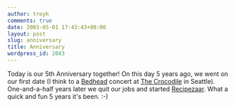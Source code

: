 ```yaml
---
author: troyh
comments: true
date: 2003-05-01 17:43:43+00:00
layout: post
slug: anniversary
title: Anniversary
wordpress_id: 2043
---
```


Today is our 5th Anniversary together! On this day 5 years ago, we went on our first date (I think to a [Bedhead](http://www.brainwashed.com/bedhead/) concert at [The Crocodile](http://thecrocodile.com/) in Seattle). One-and-a-half years later we quit our jobs and started [Recipezaar](http://recipezaar.com). What a quick and fun 5 years it's been. :-)
